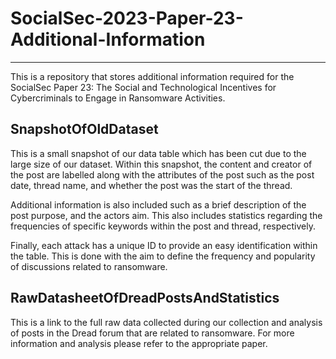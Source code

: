 # SocialSec-2023-Paper-23-Additional-Information
---
This is a repository that stores additional information required for the SocialSec Paper 23: The Social and Technological Incentives for Cybercriminals to Engage in Ransomware Activities.

## SnapshotOfOldDataset
This is a small snapshot of our data table which has been cut due to the large size of our dataset. Within this snapshot, the content and creator of the post are labelled along with the attributes of the post such as the post date, thread name, and whether the post was the start of the thread.

Additional information is also included such as a brief description of the post purpose, and the actors aim. This also includes statistics regarding  the frequencies of specific keywords within the post and thread, respectively.

Finally, each attack has a unique ID to provide an easy identification within the table. This is done with the aim to define the frequency and popularity of discussions related to ransomware.

## RawDatasheetOfDreadPostsAndStatistics

This is a link to the full raw data collected during our collection and analysis of posts in the Dread forum that are related to ransomware. For more information and analysis please refer to the appropriate paper.

